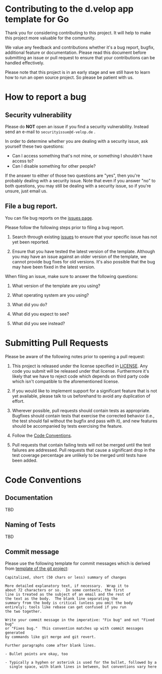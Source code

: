 # Contributing to the d.velop app template for Go

Thank you for considering contributing to this project. It will help to make this project more valuable for the
community.

We value any feedback and contributions whether it's a bug report, bugfix, additional feature or documentation.
Please read this document before submitting an issue or pull request to ensure that your contributions can
be handled effectively.

Please note that this project is in an early stage and we still have to learn how to run an open source project.
So please be patient with us.

# How to report a bug

## Security vulnerability

Please do **NOT** open an issue if you find a security vulnerability. 
Instead send an e-mail to ``securityissue@d-velop.de`` . 

In order to determine whether you are dealing with a security issue, ask yourself these two questions:
* Can I access something that's not mine, or something I shouldn't have access to?
* Can I disable something for other people?

If the answer to either of those two questions are "yes", then you're probably dealing with a security issue. 
Note that even if you answer "no" to both questions, you may still be dealing with a security issue, 
so if you're unsure, just email us.

## File a bug report.

You can file bug reports on the [issues page](https://github.com/d-velop/dvelop-app-template-node/issues).

Please follow the following steps prior to filing a bug report.

1.  Search through existing [issues](https://github.com/d-velop/dvelop-app-template-node/issues) to ensure that 
    your specific issue has not yet been reported.

2.  Ensure that you have tested the latest version of the template. 
    Although you may have an issue against an older version of the template, we cannot provide bug fixes for old versions.
    It's also possible that the bug may have been fixed in the latest version.  

When filing an issue, make sure to answer the following questions:

1.  What version of the template are you using?

2.  What operating system are you using?

3.  What did you do?

4.  What did you expect to see?

5.  What did you see instead?

# Submitting Pull Requests

Please be aware of the following notes prior to opening a pull request:

1.  This project is released under the license specified in [LICENSE](LICENSE).
    Any code you submit will be released under that license. Furthermore it's likely
    that we have to reject code which depends on third party code which isn't compatible
    to the aforementioned license.

2.  If you would like to implement support for a significant feature that is not
    yet available, please talk to us beforehand to avoid any
    duplication of effort.

3.  Wherever possible, pull requests should contain tests as appropriate.
    Bugfixes should contain tests that exercise the corrected behavior (i.e., the
    test should fail without the bugfix and pass with it), and new features 
    should be accompanied by tests exercising the feature.
   
4.  Follow the [Code Conventions](#code-conventions).

5.  Pull requests that contain failing tests will not be merged until the test
    failures are addressed. Pull requests that cause a significant drop in the
    test coverage percentage are unlikely to be merged until tests have
    been added.

# Code Conventions

## Documentation

TBD

## Naming of Tests

TBD

## Commit message

Please use the following template for commit messages which is derived from 
[template of the git project](https://git-scm.com/book/en/v2/Distributed-Git-Contributing-to-a-Project):

```
Capitalized, short (50 chars or less) summary of changes

More detailed explanatory text, if necessary.  Wrap it to
about 72 characters or so.  In some contexts, the first
line is treated as the subject of an email and the rest of
the text as the body.  The blank line separating the
summary from the body is critical (unless you omit the body
entirely); tools like rebase can get confused if you run
the two together.

Write your commit message in the imperative: "Fix bug" and not "Fixed bug"
or "Fixes bug."  This convention matches up with commit messages generated
by commands like git merge and git revert.

Further paragraphs come after blank lines.

- Bullet points are okay, too

- Typically a hyphen or asterisk is used for the bullet, followed by a
  single space, with blank lines in between, but conventions vary here
```

